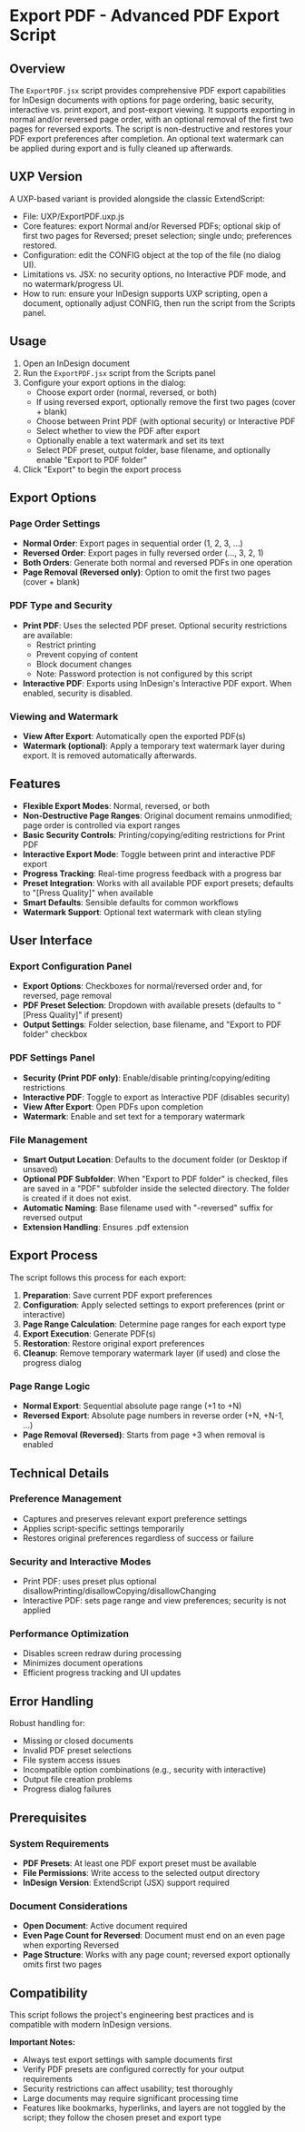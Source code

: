 # Export PDF - Advanced PDF Export Script

## Overview

The `ExportPDF.jsx` script provides comprehensive PDF export capabilities for InDesign documents with options for page ordering, basic security, interactive vs. print export, and post-export viewing. It supports exporting in normal and/or reversed page order, with an optional removal of the first two pages for reversed exports. The script is non-destructive and restores your PDF export preferences after completion. An optional text watermark can be applied during export and is fully cleaned up afterwards.

## UXP Version

A UXP-based variant is provided alongside the classic ExtendScript:
- File: UXP/ExportPDF.uxp.js
- Core features: export Normal and/or Reversed PDFs; optional skip of first two pages for Reversed; preset selection; single undo; preferences restored.
- Configuration: edit the CONFIG object at the top of the file (no dialog UI).
- Limitations vs. JSX: no security options, no Interactive PDF mode, and no watermark/progress UI.
- How to run: ensure your InDesign supports UXP scripting, open a document, optionally adjust CONFIG, then run the script from the Scripts panel.

## Usage

1. Open an InDesign document
2. Run the `ExportPDF.jsx` script from the Scripts panel
3. Configure your export options in the dialog:
   - Choose export order (normal, reversed, or both)
   - If using reversed export, optionally remove the first two pages (cover + blank)
   - Choose between Print PDF (with optional security) or Interactive PDF
   - Select whether to view the PDF after export
   - Optionally enable a text watermark and set its text
   - Select PDF preset, output folder, base filename, and optionally enable "Export to PDF folder"
4. Click "Export" to begin the export process

## Export Options

### Page Order Settings
- **Normal Order**: Export pages in sequential order (1, 2, 3, ...)
- **Reversed Order**: Export pages in fully reversed order (..., 3, 2, 1)
- **Both Orders**: Generate both normal and reversed PDFs in one operation
- **Page Removal (Reversed only)**: Option to omit the first two pages (cover + blank)

### PDF Type and Security
- **Print PDF**: Uses the selected PDF preset. Optional security restrictions are available:
  - Restrict printing
  - Prevent copying of content
  - Block document changes
  - Note: Password protection is not configured by this script
- **Interactive PDF**: Exports using InDesign's Interactive PDF export. When enabled, security is disabled.

### Viewing and Watermark
- **View After Export**: Automatically open the exported PDF(s)
- **Watermark (optional)**: Apply a temporary text watermark layer during export. It is removed automatically afterwards.

## Features

- **Flexible Export Modes**: Normal, reversed, or both
- **Non-Destructive Page Ranges**: Original document remains unmodified; page order is controlled via export ranges
- **Basic Security Controls**: Printing/copying/editing restrictions for Print PDF
- **Interactive Export Mode**: Toggle between print and interactive PDF export
- **Progress Tracking**: Real-time progress feedback with a progress bar
- **Preset Integration**: Works with all available PDF export presets; defaults to "[Press Quality]" when available
- **Smart Defaults**: Sensible defaults for common workflows
- **Watermark Support**: Optional text watermark with clean styling

## User Interface

### Export Configuration Panel
- **Export Options**: Checkboxes for normal/reversed order and, for reversed, page removal
- **PDF Preset Selection**: Dropdown with available presets (defaults to "[Press Quality]" if present)
- **Output Settings**: Folder selection, base filename, and "Export to PDF folder" checkbox

### PDF Settings Panel
- **Security (Print PDF only)**: Enable/disable printing/copying/editing restrictions
- **Interactive PDF**: Toggle to export as Interactive PDF (disables security)
- **View After Export**: Open PDFs upon completion
- **Watermark**: Enable and set text for a temporary watermark

### File Management
- **Smart Output Location**: Defaults to the document folder (or Desktop if unsaved)
- **Optional PDF Subfolder**: When "Export to PDF folder" is checked, files are saved in a "PDF" subfolder inside the selected directory. The folder is created if it does not exist.
- **Automatic Naming**: Base filename used with "-reversed" suffix for reversed output
- **Extension Handling**: Ensures .pdf extension

## Export Process

The script follows this process for each export:

1. **Preparation**: Save current PDF export preferences
2. **Configuration**: Apply selected settings to export preferences (print or interactive)
3. **Page Range Calculation**: Determine page ranges for each export type
4. **Export Execution**: Generate PDF(s)
5. **Restoration**: Restore original export preferences
6. **Cleanup**: Remove temporary watermark layer (if used) and close the progress dialog

### Page Range Logic
- **Normal Export**: Sequential absolute page range (+1 to +N)
- **Reversed Export**: Absolute page numbers in reverse order (+N, +N-1, ...)
- **Page Removal (Reversed)**: Starts from page +3 when removal is enabled

## Technical Details

### Preference Management
- Captures and preserves relevant export preference settings
- Applies script-specific settings temporarily
- Restores original preferences regardless of success or failure

### Security and Interactive Modes
- Print PDF: uses preset plus optional disallowPrinting/disallowCopying/disallowChanging
- Interactive PDF: sets page range and view preferences; security is not applied

### Performance Optimization
- Disables screen redraw during processing
- Minimizes document operations
- Efficient progress tracking and UI updates

## Error Handling

Robust handling for:
- Missing or closed documents
- Invalid PDF preset selections
- File system access issues
- Incompatible option combinations (e.g., security with interactive)
- Output file creation problems
- Progress dialog failures

## Prerequisites

### System Requirements
- **PDF Presets**: At least one PDF export preset must be available
- **File Permissions**: Write access to the selected output directory
- **InDesign Version**: ExtendScript (JSX) support required

### Document Considerations
- **Open Document**: Active document required
- **Even Page Count for Reversed**: Document must end on an even page when exporting Reversed
- **Page Structure**: Works with any page count; reversed export optionally omits first two pages

## Compatibility

This script follows the project's engineering best practices and is compatible with modern InDesign versions.

**Important Notes:**
- Always test export settings with sample documents first
- Verify PDF presets are configured correctly for your output requirements
- Security restrictions can affect usability; test thoroughly
- Large documents may require significant processing time
- Features like bookmarks, hyperlinks, and layers are not toggled by the script; they follow the chosen preset and export type